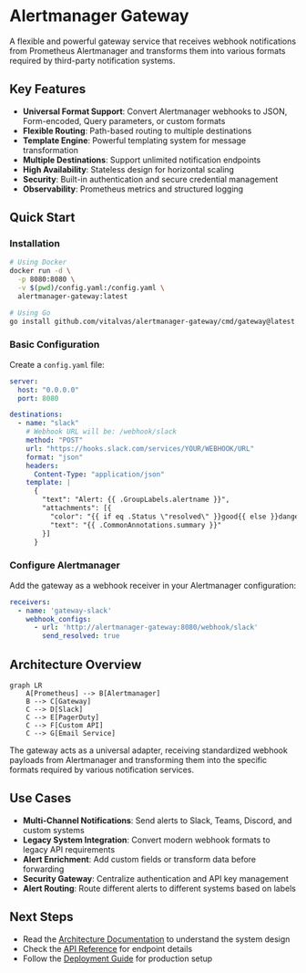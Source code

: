 # Alertmanager Gateway

A flexible and powerful gateway service that receives webhook notifications from Prometheus Alertmanager and transforms them into various formats required by third-party notification systems.

## Key Features

- **Universal Format Support**: Convert Alertmanager webhooks to JSON, Form-encoded, Query parameters, or custom formats
- **Flexible Routing**: Path-based routing to multiple destinations
- **Template Engine**: Powerful templating system for message transformation
- **Multiple Destinations**: Support unlimited notification endpoints
- **High Availability**: Stateless design for horizontal scaling
- **Security**: Built-in authentication and secure credential management
- **Observability**: Prometheus metrics and structured logging

## Quick Start

### Installation

```bash
# Using Docker
docker run -d \
  -p 8080:8080 \
  -v $(pwd)/config.yaml:/config.yaml \
  alertmanager-gateway:latest

# Using Go
go install github.com/vitalvas/alertmanager-gateway/cmd/gateway@latest
```

### Basic Configuration

Create a `config.yaml` file:

```yaml
server:
  host: "0.0.0.0"
  port: 8080

destinations:
  - name: "slack"
    # Webhook URL will be: /webhook/slack
    method: "POST"
    url: "https://hooks.slack.com/services/YOUR/WEBHOOK/URL"
    format: "json"
    headers:
      Content-Type: "application/json"
    template: |
      {
        "text": "Alert: {{ .GroupLabels.alertname }}",
        "attachments": [{
          "color": "{{ if eq .Status \"resolved\" }}good{{ else }}danger{{ end }}",
          "text": "{{ .CommonAnnotations.summary }}"
        }]
      }
```

### Configure Alertmanager

Add the gateway as a webhook receiver in your Alertmanager configuration:

```yaml
receivers:
  - name: 'gateway-slack'
    webhook_configs:
      - url: 'http://alertmanager-gateway:8080/webhook/slack'
        send_resolved: true
```

## Architecture Overview

```mermaid
graph LR
    A[Prometheus] --> B[Alertmanager]
    B --> C[Gateway]
    C --> D[Slack]
    C --> E[PagerDuty]
    C --> F[Custom API]
    C --> G[Email Service]
```

The gateway acts as a universal adapter, receiving standardized webhook payloads from Alertmanager and transforming them into the specific formats required by various notification services.

## Use Cases

- **Multi-Channel Notifications**: Send alerts to Slack, Teams, Discord, and custom systems
- **Legacy System Integration**: Convert modern webhook formats to legacy API requirements
- **Alert Enrichment**: Add custom fields or transform data before forwarding
- **Security Gateway**: Centralize authentication and API key management
- **Alert Routing**: Route different alerts to different systems based on labels

## Next Steps

- Read the [Architecture Documentation](architecture.md) to understand the system design
- Check the [API Reference](api.md) for endpoint details
- Follow the [Deployment Guide](deployment.md) for production setup